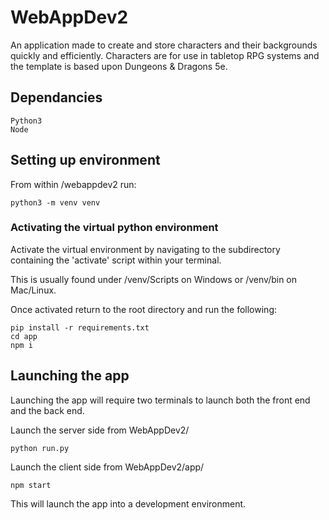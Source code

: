 # WebAppDev2
An application made to create and store characters and their backgrounds quickly and efficiently. Characters are for use in tabletop RPG systems and the template is based upon Dungeons & Dragons 5e.

## Dependancies
```
Python3
Node
```
## Setting up environment
From within /webappdev2 run:
```
python3 -m venv venv
```
### Activating the virtual python environment
Activate the virtual environment by navigating to the subdirectory containing the 'activate' script within your terminal.

This is usually found under /venv/Scripts on Windows or /venv/bin on Mac/Linux.

Once activated return to the root directory and run the following:
```
pip install -r requirements.txt
cd app
npm i
```
## Launching the app
Launching the app will require two terminals to launch both the front end and the back end.

Launch the server side from WebAppDev2/
```
python run.py
```
Launch the client side from WebAppDev2/app/
```
npm start
```
This will launch the app into a development environment.
